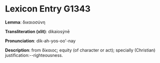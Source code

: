 # Lexicon Entry G1343

**Lemma**: δικαιοσύνη

**Transliteration (xlit)**: dikaiosýnē

**Pronunciation**: dik-ah-yos-oo'-nay

**Description**:
from δίκαιος; equity (of character or act); specially (Christian) justification:--righteousness.
